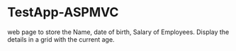 # TestApp-ASPMVC
 web page to store the Name, date of birth, Salary of Employees. Display the details in a grid with the current age.
